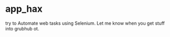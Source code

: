 # app_hax

try to Automate web tasks using Selenium. Let me know when you get stuff into grubhub ot.
